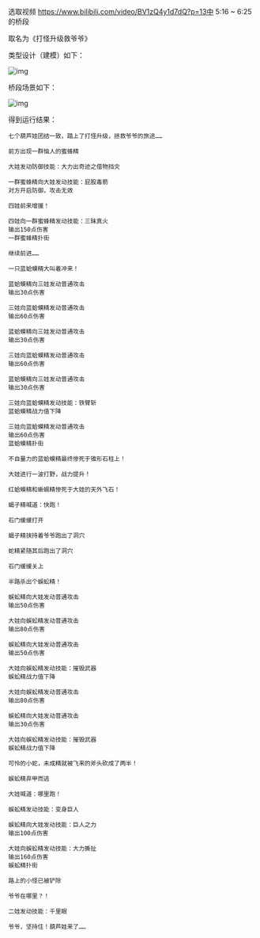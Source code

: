选取视频 https://www.bilibili.com/video/BV1zQ4y1d7dQ?p=13中 5:16 ~ 6:25 的桥段

取名为《打怪升级救爷爷》

类型设计（建模）如下：

![img](http://www.plantuml.com/plantuml/png/NPBDSkem38NtVeeixrtm2Xr8wKzdQ1TbEbqo8bQ3Yo9bR9aEG_lknS5nWImIdyyd9xAKQL3m6Zio3K48LOsEMvF5hKVGwB4w65CTByTQhKd4hdP2iSC2ln1wuHN7hY327L9H2wTA-0Z-pr2xjkYr225mDSSFv80Np2BePY11lUEsOiXVJhSKCrE5Plll_w0ln28LyTPdzOeDkXq-yMVq-ynSi0WsYtlNRlJTaPsnwu36roBdrR97ID7cP-pGKeLnBk8FWq5w7BqDIS3ZkbYVXODYDcPnlbzB26apFOUCkz10Vn7n8D7R6jRxv2ig7-L5k4wpoGqOsN2cSvPxlDmwebDu6VDaydqp_W6cn9_mQ38crtwDKztNhBJdF7gAR6D7lm00)



桥段场景如下：

![img](http://www.plantuml.com/plantuml/png/xLTFQnj75B_lfnZmkP0G6eeF9PH2Zoszb59ws6edjh2yQrPhYdjQMT2L52co8l-N4aMfQyisjXpRO4bUoz-bQ6PdJ_aAVQEHnhFiDYsXRLAe44Wxyzlt-xq_xytkewoZsyxoOaRJKuvb8_4XUmUaaqT8pwB7QJlhsDX0CrzZ8m8Q3SfJK1QdBDEmRDsSmsZco_5l5DihJh7EVDesLd0cO_s8qCotupzHyaP3ablBjZC_PsDi0lOB_gj5iApPPCtLu7p8qJzWl0Z0cM_cqmwEmkhFMMEFjNwU8ZFBsB5qSEfptLxu3AwY2iwgPFE6R9nnBFZEeRffPD8_wJRS4yEpPe7j_ZAndSAcarx21WJYgxIv4DKR5AxWYn07MXbZKJTH5C0Q7hSZ45bJNy284-gf1HJ5FNzAJjOKQCgobz8MX0beb-sb30R3N8cpCc5kNOHR7O5rB1CR5jZY8LtHD9dZZxxZMVx-qsaePr6uVKw6RSsq78mo-B6ZZUDJhP5IHspHailoDs_yNMrQEAK6yGRaLu_TzaVz9yHj1SL3Mcu7kU5lxZveCX2tfcaJ3iafLSmYkdvDl6l1QgVdvZcjv9MCv7MEhRPfzrbmUZ81TFjqiqzybwnrXRmtVbdWwTPBkb5GwDNQIjRGfTNBP9oCZwfKnYT9ApG0tJu8cgqWTomnR5Y7KDt_-5wmsX_vU-JqGcx9mgR56cjlARfbxKenIaSbnqvywCvfwEvEjYCA7jm9K8XKiv9Bih_5zJYHP7geCltlqljpALQWOJt7l5MwUIW1jD8YUw_foJxPwV0sAcpprdRzKUz9k5Fv5wEAObCytXRn6HOVtA2aM0-zfmbAHZsNNhmIszD5uJ2jhf6A1_wpjXjwLVBg1IczL7Zbu9MyScKMiOCSATsEUXMolwFa6dR8xJ6xgccQdCLmlpZWk0Mv243VJI8HXmTtgToYvLn28O5vY2EzV14SNYfwnPaYxOXBcFDkVgn7dbv_UIx7yoYJg0osjsPAahvROtoIIFE1UXBlF5exeDsSw3E0A0TPhEN-qp5yy875KF8aKnC_7woVCxSChV5dClbZpsRfRgxmfVfHw9NViQVY3fBgDXiSawlEQ30G0EOTmOhYNWdcbBeLhBT8xKPkIS__7a522ZpW0RsQvVlt_i4qYyTB-co35hi28caVld_QoDj0qXaLUKsAZtBIlQR5eL95VoIdaeVI2fh-P9-kDU5MKZWJRnUiTyHk-tUqZ-0VlE3z3W00)

得到运行结果：

```
七个葫芦娃团结一致，踏上了打怪升级，拯救爷爷的旅途……

前方出现一群恼人的蜜蜂精

大娃发动防御技能：大力出奇迹之借物挡灾

一群蜜蜂精向大娃发动技能：屁股毒箭    
对方开启防御，攻击无效

四娃前来增援！

四娃向一群蜜蜂精发动技能：三昧真火    
输出150点伤害
一群蜜蜂精扑街

继续前进……

一只蓝蛤蟆精大叫着冲来！

蓝蛤蟆精向三娃发动普通攻击
输出30点伤害

三娃向蓝蛤蟆精发动普通攻击
输出60点伤害

蓝蛤蟆精向三娃发动普通攻击
输出30点伤害

三娃向蓝蛤蟆精发动普通攻击
输出60点伤害

蓝蛤蟆精向三娃发动普通攻击
输出30点伤害

三娃向蓝蛤蟆精发动技能：铁臂斩
蓝蛤蟆精战力值下降

三娃向蓝蛤蟆精发动普通攻击
输出60点伤害
蓝蛤蟆精扑街

不自量力的蓝蛤蟆精最终惨死于锥形石柱上！

大娃进行一波打野，战力提升！

红蛤蟆精和蜥蜴精惨死于大娃的天外飞石！

蝎子精喊道：快跑！

石门缓缓打开

蝎子精挟持着爷爷跑出了洞穴

蛇精紧随其后跑出了洞穴

石门缓缓关上

半路杀出个蜈蚣精！

蜈蚣精向大娃发动普通攻击
输出50点伤害

大娃向蜈蚣精发动普通攻击
输出80点伤害

蜈蚣精向大娃发动普通攻击
输出50点伤害

大娃向蜈蚣精发动技能：摧毁武器
蜈蚣精战力值下降

大娃向蜈蚣精发动普通攻击
输出80点伤害

蜈蚣精向大娃发动普通攻击
输出30点伤害

大娃向蜈蚣精发动技能：摧毁武器
蜈蚣精战力值下降

可怜的小蛇，未成精就被飞来的斧头砍成了两半！

蜈蚣精弃甲而逃

大娃喊道：哪里跑！

蜈蚣精发动技能：变身巨人

蜈蚣精向大娃发动技能：巨人之力
输出100点伤害

大娃向蜈蚣精发动技能：大力撕扯
输出160点伤害
蜈蚣精扑街

路上的小怪已被铲除

爷爷在哪里？！

二娃发动技能：千里眼

爷爷，坚持住！葫芦娃来了……
```


